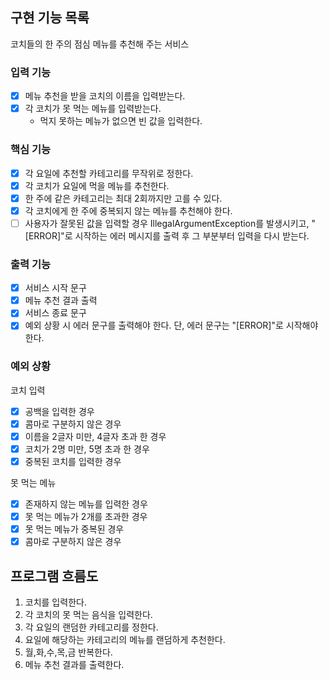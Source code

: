## 구현 기능 목록

코치들의 한 주의 점심 메뉴를 추천해 주는 서비스

### 입력 기능

- [x] 메뉴 추천을 받을 코치의 이름을 입력받는다.
- [x] 각 코치가 못 먹는 메뉴를 입력받는다.
    - 먹지 못하는 메뉴가 없으면 빈 값을 입력한다.

### 핵심 기능

- [x] 각 요일에 추천할 카테고리를 무작위로 정한다.
- [x] 각 코치가 요일에 먹을 메뉴를 추천한다.
- [x] 한 주에 같은 카테고리는 최대 2회까지만 고를 수 있다.
- [x] 각 코치에게 한 주에 중복되지 않는 메뉴를 추천해야 한다.
- [ ] 사용자가 잘못된 값을 입력할 경우 IllegalArgumentException를 발생시키고, "[ERROR]"로 시작하는 에러 메시지를 출력 후 그 부분부터 입력을 다시 받는다.

### 출력 기능

- [x] 서비스 시작 문구
- [x] 메뉴 추천 결과 출력
- [x] 서비스 종료 문구
- [x] 예외 상황 시 에러 문구를 출력해야 한다. 단, 에러 문구는 "[ERROR]"로 시작해야 한다.

### 예외 상황

코치 입력

- [x] 공백을 입력한 경우
- [x] 콤마로 구분하지 않은 경우
- [x] 이름을 2글자 미만, 4글자 초과 한 경우
- [x] 코치가 2명 미만, 5명 초과 한 경우
- [x] 중복된 코치를 입력한 경우

못 먹는 메뉴

- [x] 존재하지 않는 메뉴를 입력한 경우
- [x] 못 먹는 메뉴가 2개를 초과한 경우
- [x] 못 먹는 메뉴가 중복된 경우
- [x] 콤마로 구분하지 않은 경우

## 프로그램 흐름도

1. 코치를 입력한다.
2. 각 코치의 못 먹는 음식을 입력한다.
3. 각 요일의 랜덤한 카테고리를 정한다.
4. 요일에 해당하는 카테고리의 메뉴를 랜덤하게 추천한다.
5. 월,화,수,목,금 반복한다.
6. 메뉴 추천 결과를 출력한다.
